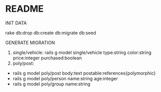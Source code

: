 # README

INIT DATA

rake db:drop db:create db:migrate db:seed

GENERATE MIGRATION 
1. single/vehicle: rails g model single/vehicle type:string color:string price:integer purchased:boolean
2. poly/post: 
- rails g model poly/post body:text postable:references{polymorphic}
- rails g model poly/person name:string age:integer
- rails g model poly/group name:string
